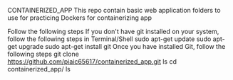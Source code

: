 CONTAINERIZED_APP
This repo contain basic web application folders to use for practicing Dockers for containerizing app

Follow the following steps
If you don't have git installed on your system, follow the following steps in Terminal/Shell
sudo apt-get update
sudo apt-get upgrade
sudo apt-get install git
Once you have installed Git, follow the following steps
git clone  https://github.com/piaic65617/containerized_app.git
ls
cd containerized_app/
ls
